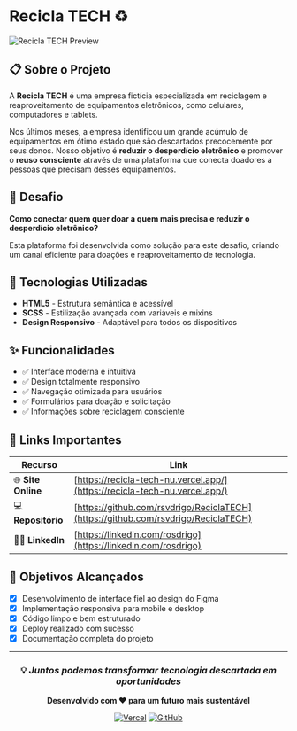 # Recicla TECH ♻️

![Recicla TECH Preview](https://i.imgur.com/czQuLMP.png)

## 📋 Sobre o Projeto

A **Recicla TECH** é uma empresa fictícia especializada em reciclagem e reaproveitamento de equipamentos eletrônicos, como celulares, computadores e tablets. 

Nos últimos meses, a empresa identificou um grande acúmulo de equipamentos em ótimo estado que são descartados precocemente por seus donos. Nosso objetivo é **reduzir o desperdício eletrônico** e promover o **reuso consciente** através de uma plataforma que conecta doadores a pessoas que precisam desses equipamentos.

## 🎯 Desafio

**Como conectar quem quer doar a quem mais precisa e reduzir o desperdício eletrônico?**

Esta plataforma foi desenvolvida como solução para este desafio, criando um canal eficiente para doações e reaproveitamento de tecnologia.

## 🚀 Tecnologias Utilizadas

- **HTML5** - Estrutura semântica e acessível
- **SCSS** - Estilização avançada com variáveis e mixins
- **Design Responsivo** - Adaptável para todos os dispositivos

## ✨ Funcionalidades

- ✅ Interface moderna e intuitiva
- ✅ Design totalmente responsivo
- ✅ Navegação otimizada para usuários
- ✅ Formulários para doação e solicitação
- ✅ Informações sobre reciclagem consciente

## 📱 Links Importantes

| Recurso | Link |
|---------|------|
| 🌐 **Site Online** | [https://recicla-tech-nu.vercel.app/](https://recicla-tech-nu.vercel.app/) |
| 💻 **Repositório** | [https://github.com/rsvdrigo/ReciclaTECH](https://github.com/rsvdrigo/ReciclaTECH) |
| 👨‍💻 **LinkedIn** | [https://linkedin.com/rosdrigo](https://linkedin.com/rosdrigo) |

## 🎯 Objetivos Alcançados

- [x] Desenvolvimento de interface fiel ao design do Figma
- [x] Implementação responsiva para mobile e desktop
- [x] Código limpo e bem estruturado
- [x] Deploy realizado com sucesso
- [x] Documentação completa do projeto

---

<div align="center">

### 💡 *Juntos podemos transformar tecnologia descartada em oportunidades*

**Desenvolvido com ♥ para um futuro mais sustentável**

[![Vercel](https://img.shields.io/badge/Deploy-Vercel-000000?style=for-the-badge&logo=vercel)](https://recicla-tech-nu.vercel.app/)
[![GitHub](https://img.shields.io/badge/Code-GitHub-181717?style=for-the-badge&logo=github)](https://github.com/rsvdrigo/ReciclaTECH)

</div>
